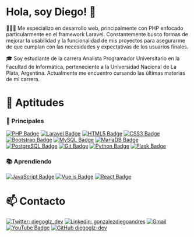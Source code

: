 # Hola, soy Diego! 👋

🧑🏻‍💻 Me especializo en desarrollo web, principalmente con PHP enfocado particularmente en el framework Laravel. Constantemente busco formas de mejorar la usabilidad y la funcionalidad de mis proyectos para asegurarme de que cumplan con las necesidades y expectativas de los usuarios finales.

🎓 Soy estudiante de la carrera Analista Programador Universitario en la Facultad de Informática, perteneciente a la Universidad Nacional de La Plata, Argentina. Actualmente me encuentro cursando las últimas materias de mi carrera.

# 🌱 Aptitudes

### 🥷 Principales

[![PHP Badge](https://img.shields.io/badge/PHP-777BB4?logo=php&logoColor=fff&style=flat)](https://github.com/diegoglz-dev)
[![Laravel Badge](https://img.shields.io/badge/Laravel-FF2D20?logo=laravel&logoColor=fff&style=flat)](https://github.com/diegoglz-dev)
[![HTML5 Badge](https://img.shields.io/badge/HTML5-E34F26?logo=html5&logoColor=fff&style=flat)](https://github.com/diegoglz-dev)
[![CSS3 Badge](https://img.shields.io/badge/CSS3-1572B6?logo=css3&logoColor=fff&style=flat)](https://github.com/diegoglz-dev)
[![Bootstrap Badge](https://img.shields.io/badge/Bootstrap-7952B3?logo=bootstrap&logoColor=fff&style=flat)](https://github.com/diegoglz-dev)
[![MySQL Badge](https://img.shields.io/badge/MySQL-4479A1?logo=mysql&logoColor=fff&style=flat)](https://github.com/diegoglz-dev)
[![MariaDB Badge](https://img.shields.io/badge/MariaDB-003545?logo=mariadb&logoColor=fff&style=flat)](https://github.com/diegoglz-dev)
[![PostgreSQL Badge](https://img.shields.io/badge/PostgreSQL-4169E1?logo=postgresql&logoColor=fff&style=flat)](https://github.com/diegoglz-dev)
[![Git Badge](https://img.shields.io/badge/Git-F05032?logo=git&logoColor=fff&style=flat)](https://github.com/diegoglz-dev)
[![Python Badge](https://img.shields.io/badge/Python-3776AB?logo=python&logoColor=fff&style=flat)](https://github.com/diegoglz-dev)
[![Flask Badge](https://img.shields.io/badge/Flask-000?logo=flask&logoColor=fff&style=flat)](https://github.com/diegoglz-dev)

### 📚 Aprendiendo

[![JavaScript Badge](https://img.shields.io/badge/JavaScript-F7DF1E?logo=javascript&logoColor=000&style=flat)](https://github.com/diegoglz-dev)
[![Vue.js Badge](https://img.shields.io/badge/Vue.js-4FC08D?logo=vuedotjs&logoColor=fff&style=flat)](https://github.com/diegoglz-dev)
[![React Badge](https://img.shields.io/badge/React-61DAFB?logo=react&logoColor=000&style=flat)](https://github.com/diegoglz-dev)

# 📫 Contacto
[![Twitter: diegoglz_dev](https://img.shields.io/twitter/follow/diegoglz_dev?&style=social)](https://x.com/diegoglz_dev)
[![Linkedin: gonzalezdiegoandres](https://img.shields.io/badge/-gonzalezdiegoandres-blue?style=flat&logo=Linkedin&logoColor=white&link=https://www.linkedin.com/in/gonzalezdiegoandres/)](https://www.linkedin.com/in/gonzalezdiegoandres/)
[![Gmail](https://img.shields.io/badge/Gmail-EA4335?logo=gmail&logoColor=fff&style=flat)](mailto:gonzalezdiego1990@gmail.com)
[![YouTube Badge](https://img.shields.io/badge/YouTube-F00?logo=youtube&logoColor=fff&style=flat)](https://www.youtube.com/@diegoglz)
[![GitHub diegoglz-dev](https://img.shields.io/github/followers/diegoglz-dev?label=Follow&style=social)](https://github.com/diegoglz-dev)

<!-- Recursos para template: https://github.com/kautukkundan/Awesome-Profile-README-templates -->
